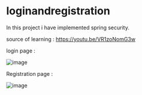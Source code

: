# loginandregistration


In this project i have implemented spring security. 


source of learning : https://youtu.be/VR1zoNomG3w


login page :

![image](https://user-images.githubusercontent.com/55797969/173300660-77f2dc84-9510-4d25-a4bf-d83affcf6ce4.png)


Registration page :

![image](https://user-images.githubusercontent.com/55797969/173300752-b06a6fad-9d7a-411e-9d55-44c0c9e7f557.png)


